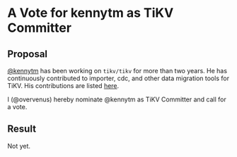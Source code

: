 # A Vote for kennytm as TiKV Committer

## Proposal

[@kennytm](https://github.com/kennytm) has been working on `tikv/tikv` for more than two years. He has continuously contributed to importer, cdc, and other data migration tools for TiKV. His contributions are listed [here](https://github.com/tikv/tikv/commits?author=kennytm).

I (@overvenus) hereby nominate @kennytm as TiKV Committer and call for a vote.

## Result

Not yet.
